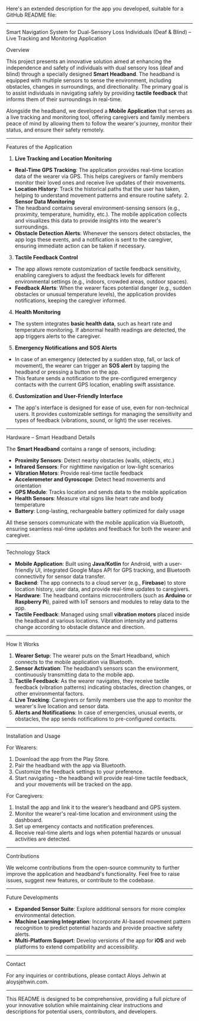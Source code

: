 Here's an extended description for the app you developed, suitable for a GitHub README file:

---

Smart Navigation System for Dual-Sensory Loss Individuals (Deaf & Blind) – Live Tracking and Monitoring Application

Overview

This project presents an innovative solution aimed at enhancing the independence and safety of individuals with dual sensory loss (deaf and blind) through a specially designed **Smart Headband**. The headband is equipped with multiple sensors to sense the environment, including obstacles, changes in surroundings, and directionality. The primary goal is to assist individuals in navigating safely by providing **tactile feedback** that informs them of their surroundings in real-time.

Alongside the headband, we developed a **Mobile Application** that serves as a live tracking and monitoring tool, offering caregivers and family members peace of mind by allowing them to follow the wearer's journey, monitor their status, and ensure their safety remotely.

---

Features of the Application

1. **Live Tracking and Location Monitoring**
- **Real-Time GPS Tracking**: The application provides real-time location data of the wearer via GPS. This helps caregivers or family members monitor their loved ones and receive live updates of their movements.
- **Location History**: Track the historical paths that the user has taken, helping to understand movement patterns and ensure routine safety.
  2. **Sensor Data Monitoring**
- The headband contains several environment-sensing sensors (e.g., proximity, temperature, humidity, etc.). The mobile application collects and visualizes this data to provide insights into the wearer's surroundings.
- **Obstacle Detection Alerts**: Whenever the sensors detect obstacles, the app logs these events, and a notification is sent to the caregiver, ensuring immediate action can be taken if necessary.

3. **Tactile Feedback Control**
- The app allows remote customization of tactile feedback sensitivity, enabling caregivers to adjust the feedback levels for different environmental settings (e.g., indoors, crowded areas, outdoor spaces).
- **Feedback Alerts**: When the wearer faces potential danger (e.g., sudden obstacles or unusual temperature levels), the application provides notifications, keeping the caregiver informed.

4. **Health Monitoring**
- The system integrates **basic health data**, such as heart rate and temperature monitoring. If abnormal health readings are detected, the app triggers alerts to the caregiver.
  
5. **Emergency Notifications and SOS Alerts**
- In case of an emergency (detected by a sudden stop, fall, or lack of movement), the wearer can trigger an **SOS alert** by tapping the headband or pressing a button on the app. 
- This feature sends a notification to the pre-configured emergency contacts with the current GPS location, enabling swift assistance.

6. **Customization and User-Friendly Interface**
- The app's interface is designed for ease of use, even for non-technical users. It provides customizable settings for managing the sensitivity and types of feedback (vibrations, sound, or light) the user receives.

---

Hardware – Smart Headband Details

The **Smart Headband** contains a range of sensors, including:
- **Proximity Sensors**: Detect nearby obstacles (walls, objects, etc.)
- **Infrared Sensors**: For nighttime navigation or low-light scenarios
- **Vibration Motors**: Provide real-time tactile feedback
- **Accelerometer and Gyroscope**: Detect head movements and orientation
- **GPS Module**: Tracks location and sends data to the mobile application
- **Health Sensors**: Measure vital signs like heart rate and body temperature
- **Battery**: Long-lasting, rechargeable battery optimized for daily usage

All these sensors communicate with the mobile application via Bluetooth, ensuring seamless real-time updates and feedback for both the wearer and caregiver.

---

Technology Stack

- **Mobile Application**: Built using **Java/Kotlin** for Android, with a user-friendly UI, integrated Google Maps API for GPS tracking, and Bluetooth connectivity for sensor data transfer.
- **Backend**: The app connects to a cloud server (e.g., **Firebase**) to store location history, user data, and provide real-time updates to caregivers.
- **Hardware**: The headband contains microcontrollers (such as **Arduino** or **Raspberry Pi**), paired with IoT sensors and modules to relay data to the app.
- **Tactile Feedback**: Managed using small **vibration motors** placed inside the headband at various locations. Vibration intensity and patterns change according to obstacle distance and direction.

---

How It Works

1. **Wearer Setup**: The wearer puts on the Smart Headband, which connects to the mobile application via Bluetooth.
2. **Sensor Activation**: The headband’s sensors scan the environment, continuously transmitting data to the mobile app.
3. **Tactile Feedback**: As the wearer navigates, they receive tactile feedback (vibration patterns) indicating obstacles, direction changes, or other environmental factors.
4. **Live Tracking**: Caregivers or family members use the app to monitor the wearer's live location and sensor data.
5. **Alerts and Notifications**: In case of emergencies, unusual events, or obstacles, the app sends notifications to pre-configured contacts.

---

Installation and Usage

For Wearers:
1. Download the app from the Play Store.
2. Pair the headband with the app via Bluetooth.
3. Customize the feedback settings to your preference.
4. Start navigating – the headband will provide real-time tactile feedback, and your movements will be tracked on the app.

For Caregivers:
1. Install the app and link it to the wearer’s headband and GPS system.
2. Monitor the wearer's real-time location and environment using the dashboard.
3. Set up emergency contacts and notification preferences.
4. Receive real-time alerts and logs when potential hazards or unusual activities are detected.

---

Contributions

We welcome contributions from the open-source community to further improve the application and headband's functionality. Feel free to raise issues, suggest new features, or contribute to the codebase.

---

Future Developments

- **Expanded Sensor Suite**: Explore additional sensors for more complex environmental detection.
- **Machine Learning Integration**: Incorporate AI-based movement pattern recognition to predict potential hazards and provide proactive safety alerts.
- **Multi-Platform Support**: Develop versions of the app for **iOS** and web platforms to extend compatibility and accessibility.

---

Contact

For any inquiries or contributions, please contact Aloys Jehwin at aloysjehwin.com.

--- 

This README is designed to be comprehensive, providing a full picture of your innovative solution while maintaining clear instructions and descriptions for potential users, contributors, and developers.
